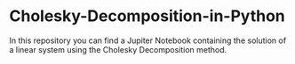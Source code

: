 # Cholesky-Decomposition-in-Python
In this repository you can find a Jupiter Notebook containing the solution of a linear system using the Cholesky Decomposition method.
